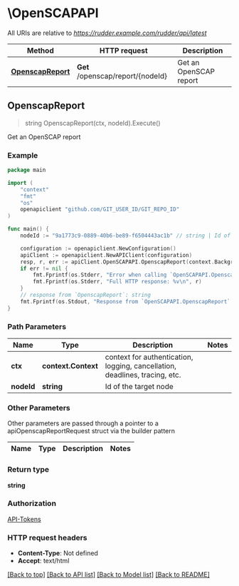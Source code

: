 # \OpenSCAPAPI

All URIs are relative to *https://rudder.example.com/rudder/api/latest*

Method | HTTP request | Description
------------- | ------------- | -------------
[**OpenscapReport**](OpenSCAPAPI.md#OpenscapReport) | **Get** /openscap/report/{nodeId} | Get an OpenSCAP report



## OpenscapReport

> string OpenscapReport(ctx, nodeId).Execute()

Get an OpenSCAP report



### Example

```go
package main

import (
	"context"
	"fmt"
	"os"
	openapiclient "github.com/GIT_USER_ID/GIT_REPO_ID"
)

func main() {
	nodeId := "9a1773c9-0889-40b6-be89-f6504443ac1b" // string | Id of the target node

	configuration := openapiclient.NewConfiguration()
	apiClient := openapiclient.NewAPIClient(configuration)
	resp, r, err := apiClient.OpenSCAPAPI.OpenscapReport(context.Background(), nodeId).Execute()
	if err != nil {
		fmt.Fprintf(os.Stderr, "Error when calling `OpenSCAPAPI.OpenscapReport``: %v\n", err)
		fmt.Fprintf(os.Stderr, "Full HTTP response: %v\n", r)
	}
	// response from `OpenscapReport`: string
	fmt.Fprintf(os.Stdout, "Response from `OpenSCAPAPI.OpenscapReport`: %v\n", resp)
}
```

### Path Parameters


Name | Type | Description  | Notes
------------- | ------------- | ------------- | -------------
**ctx** | **context.Context** | context for authentication, logging, cancellation, deadlines, tracing, etc.
**nodeId** | **string** | Id of the target node | 

### Other Parameters

Other parameters are passed through a pointer to a apiOpenscapReportRequest struct via the builder pattern


Name | Type | Description  | Notes
------------- | ------------- | ------------- | -------------


### Return type

**string**

### Authorization

[API-Tokens](../README.md#API-Tokens)

### HTTP request headers

- **Content-Type**: Not defined
- **Accept**: text/html

[[Back to top]](#) [[Back to API list]](../README.md#documentation-for-api-endpoints)
[[Back to Model list]](../README.md#documentation-for-models)
[[Back to README]](../README.md)

